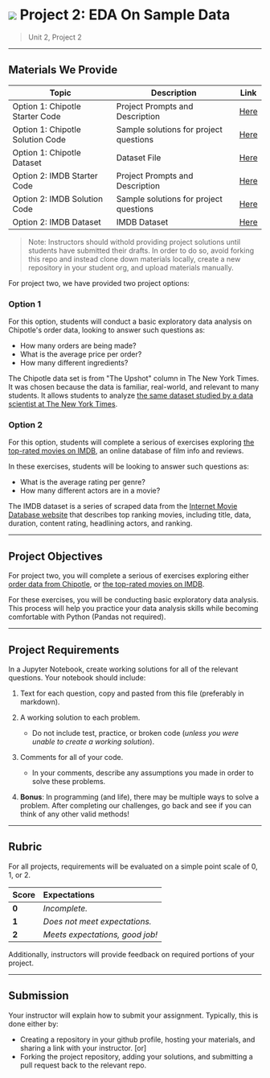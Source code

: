 # ![](https://ga-dash.s3.amazonaws.com/production/assets/logo-9f88ae6c9c3871690e33280fcf557f33.png) Project 2: EDA On Sample Data

> Unit 2, Project 2

---

## Materials We Provide

| Topic | Description | Link |
| --- | --- | --- |
| Option 1: Chipotle Starter Code | Project Prompts and Description | [Here](./chipotle.ipynb) |
| Option 1: Chipotle Solution Code | Sample solutions for project questions | [Here](./Solution-Code/chipotle_solutions.ipynb) |
| Option 1: Chipotle Dataset | Dataset File | [Here](./Data/chipotle.tsv) |
| Option 2: IMDB Starter Code | Project Prompts and Description | [Here](./imdb.ipynb) |
| Option 2: IMDB Solution Code | Sample solutions for project questions | [Here](./Solution-Code/imdb_solutions.ipynb) |
| Option 2: IMDB Dataset | IMDB Dataset | [Here](./data/imdb_1000.csv) |

> Note: Instructors should withold providing project solutions until students have submitted their drafts. In order to do so, avoid forking this repo and instead clone down materials locally, create a new repository in your student org, and upload materials manually.

For project two, we have provided two project options:

### Option 1
For this option, students will conduct a basic exploratory data analysis on Chipotle's order data, looking to answer such questions as: 
  - How many orders are being made?
  - What is the average price per order?
  - How many different ingredients? 

The Chipotle data set is from "The Upshot" column in The New York Times. It was chosen because the data is familiar, real-world, and relevant to many students. It allows students to analyze [the same dataset studied by a data scientist at The New York Times](https://www.nytimes.com/interactive/2015/02/17/upshot/what-do-people-actually-order-at-chipotle.html).

### Option 2
For this option, students will complete a serious of exercises exploring [the top-rated movies on IMDB](./data/imdb_1000.csv), an online database of film info and reviews.
 
In these exercises, students will be looking to answer such questions as: 
- What is the average rating per genre?
- How many different actors are in a movie?

The IMDB dataset is a series of scraped data from the [Internet Movie Database website](www.imdb.com) that describes top ranking movies, including title, data, duration, content rating, headlining actors, and ranking.

---

## Project Objectives

For project two, you will complete a serious of exercises exploring either [order data from Chipotle](https://github.com/TheUpshot/chipotle), or [the top-rated movies on IMDB](./data/imdb_1000.csv).

For these exercises, you will be conducting basic exploratory data analysis. This process will help you practice your data analysis skills while becoming comfortable with Python (Pandas not required).

---

## Project Requirements

In a Jupyter Notebook, create working solutions for all of the relevant questions. Your notebook should include:

1. Text for each question, copy and pasted from this file (preferably in markdown).
2. A working solution to each problem.
   - Do not include test, practice, or broken code (*unless you were unable to create a working solution*).
3. Comments for all of your code.
   - In your comments, describe any assumptions you made in order to solve these problems.

4. **Bonus**: In programming (and life), there may be multiple ways to solve a problem. After completing our challenges, go back and see if you can think of any other valid methods!


---

## Rubric

For all projects, requirements will be evaluated on a simple point scale of 0, 1, or 2. 

Score | Expectations
:--- | :---
**0** | _Incomplete._
**1** | _Does not meet expectations._
**2** | _Meets expectations, good job!_

Additionally, instructors will provide feedback on required portions of your project.

---

## Submission

Your instructor will explain how to submit your assignment. Typically, this is done either by:

 - Creating a repository in your github profile, hosting your materials, and sharing a link with your instructor. [or]
 - Forking the project repository, adding your solutions, and submitting a pull request back to the relevant repo.

